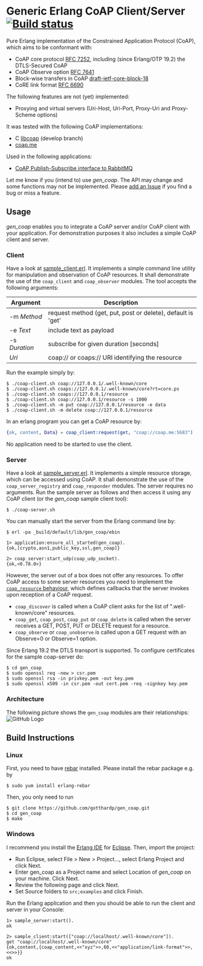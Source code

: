 # Generic Erlang CoAP Client/Server [![Build status](https://github.com/emqx/gen_coap/actions/workflows/main.yml/badge.svg)](https://github.com/emqx/gen_coap/actions/workflows/main.yml)

Pure Erlang implementation of the Constrained Application Protocol (CoAP),
which aims to be conformant with:
 - CoAP core protocol [RFC 7252](https://tools.ietf.org/rfc/rfc7252.txt),
   including (since Erlang/OTP 19.2) the DTLS-Secured CoAP
 - CoAP Observe option [RFC 7641](https://tools.ietf.org/rfc/rfc7641.txt)
 - Block-wise transfers in CoAP [draft-ietf-core-block-18](https://tools.ietf.org/id/draft-ietf-core-block-18.txt)
 - CoRE link format [RFC 6690](https://tools.ietf.org/rfc/rfc6690.txt)

The following features are not (yet) implemented:
 - Proxying and virtual servers (Uri-Host, Uri-Port, Proxy-Uri and Proxy-Scheme options)

It was tested with the following CoAP implementations:
 - C [libcoap](https://www.libcoap.net/) (develop branch)
 - [coap.me](http://coap.me/)

Used in the following applications:
 - [CoAP Publish-Subscribe interface to RabbitMQ](https://github.com/gotthardp/rabbitmq-coap-pubsub)

Let me know if you (intend to) use *gen_coap*. The API may change and some
functions may not be implemented. Please
[add an Issue](https://github.com/gotthardp/gen_coap/issues/new)
if you find a bug or miss a feature.


## Usage
*gen_coap* enables you to integrate a CoAP server and/or CoAP client with
your application. For demonstration purposes it also includes a simple CoAP
client and server.

### Client
Have a look at [sample_client.erl](examples/src/sample_client.erl). It implements a simple
command line utility for manipulation and observation of CoAP resources. It
shall demonstrate the use of the `coap_client` and `coap_observer` modules.
The tool accepts the following arguments:

 Argument      | Description
---------------|---------------
 -m *Method*   | request method (get, put, post or delete), default is 'get'
 -e *Text*     | include text as payload
 -s *Duration* | subscribe for given duration [seconds]
 *Uri*         | coap:// or coaps:// URI identifying the resource

Run the example simply by:

    $ ./coap-client.sh coap://127.0.0.1/.well-known/core
    $ ./coap-client.sh coaps://127.0.0.1/.well-known/core?rt=core.ps
    $ ./coap-client.sh coaps://127.0.0.1/resource
    $ ./coap-client.sh coap://127.0.0.1/resource -s 1000
    $ ./coap-client.sh -m put coap://127.0.0.1/resource -e data
    $ ./coap-client.sh -m delete coap://127.0.0.1/resource

In an erlang program you can get a CoAP resource by:
```erlang
{ok, content, Data} = coap_client:request(get, "coap://coap.me:5683")
```
No application need to be started to use the client.

### Server
Have a look at [sample_server.erl](examples/src/sample_server.erl). It implements a simple
resource storage, which can be accessed using CoAP. It shall demonstrate the
use of the `coap_server_registry` and `coap_responder` modules. The server
requires no arguments. Run the sample server as follows and then access
it using any CoAP client (or the *gen_coap* sample client tool):

    $ ./coap-server.sh

You can manually start the server from the Erlang command line by:

    $ erl -pa _build/default/lib/gen_coap/ebin

    1> application:ensure_all_started(gen_coap).
    {ok,[crypto,asn1,public_key,ssl,gen_coap]}

    2> coap_server:start_udp(coap_udp_socket).
    {ok,<0.78.0>}


However, the server out of a box does not offer any resources. To offer CoAP access
to some server resources you need to implement the [`coap_resource` behaviour](src/coap_resource.erl),
which defines callbacks that the server invokes upon reception of a CoAP request.
 - `coap_discover` is called when a CoAP client asks for the list of
   ".well-known/core" resources.
 - `coap_get`, `coap_post`, `coap_put` or `coap_delete` is called when the server
   receives a GET, POST, PUT or DELETE request for a resource.
 - `coap_observe` or `coap_unobserve` is called upon a GET request with an
   Observe=0 or Observe=1 option.

Since Erlang 19.2 the DTLS transport is supported. To configure certificates for
the sample coap-server do:

    $ cd gen_coap
    $ sudo openssl req -new > csr.pem
    $ sudo openssl rsa -in privkey.pem -out key.pem
    $ sudo openssl x509 -in csr.pem -out cert.pem -req -signkey key.pem

### Architecture

The following picture shows the `gen_coap` modules are their relationships:
![GitHub Logo](https://rawgit.com/gotthardp/gen_coap/master/doc/architecture.svg)

## Build Instructions

### Linux

First, you need to have [rebar](https://github.com/rebar/rebar) installed. Please
install the rebar package e.g. by

    $ sudo yum install erlang-rebar

Then, you only need to run

    $ git clone https://github.com/gotthardp/gen_coap.git
    $ cd gen_coap
    $ make

### Windows

I recommend you install the [Erlang IDE](http://erlide.org) for [Eclipse](https://www.eclipse.org).
Then, import the project:
 - Run Eclipse, select File > New > Project..., select Erlang Project and click Next.
 - Enter gen_coap as a Project name and select Location of *gen_coap* on your machine. Click Next.
 - Review the following page and click Next.
 - Set Source folders to `src;examples` and click Finish.

Run the Erlang application and then you should be able to run the client and server in your Console:

    1> sample_server:start().
    ok

    2> sample_client:start(["coap://localhost/.well-known/core"]).
    get "coap://localhost/.well-known/core"
    {ok,content,{coap_content,<<"xyz">>,60,<<"application/link-format">>,<<>>}}
    ok
